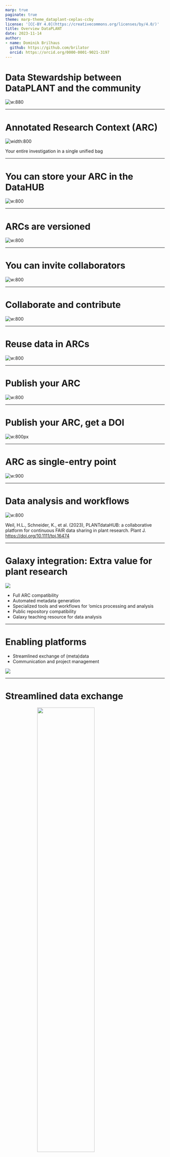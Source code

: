 ```yaml
---
marp: true
paginate: true
theme: marp-theme_dataplant-ceplas-ccby
license: '[CC-BY 4.0](https://creativecommons.org/licenses/by/4.0/)'
title: Overview DataPLANT
date: 2023-11-14
author:
- name: Dominik Brilhaus
  github: https://github.com/brilator
  orcid: https://orcid.org/0000-0001-9021-3197
---
```



# Data Stewardship between DataPLANT and the community <!-- fit -->

![w:880](./../../img/DataPLANT-collaborationCEPLAS.drawio.png)

---

# Annotated Research Context (ARC)

![width:800](./start-here/arc-bag.svg)

Your entire investigation in a single unified bag

---

# You can store your ARC in the DataHUB

![w:800](./../../img/DataPLANT_BigPicture_seq2.png)

---

# ARCs are versioned

![w:800](./../../img/DataPLANT_BigPicture_seq3.png)

---

# You can invite collaborators

![w:800](./../../img/DataPLANT_BigPicture_seq4.png)

---

# Collaborate and contribute

![w:800](./../../img/DataPLANT_BigPicture_seq5.png)

---

# Reuse data in ARCs

![w:800](./../../img/DataPLANT_BigPicture_seq6.png)

---

# Publish your ARC

![w:800](./../../img/DataPLANT_BigPicture_seq7.png)

---


# Publish your ARC, get a DOI

![w:800px](https://www.nfdi4plants.org/nfdi4plants.knowledgebase/docs/img/ARC_SeamlessPublication.svg)

---

# ARC as single-entry point

![w:900](./../../img/ARC-publication-outlets.drawio.png)

---

# Data analysis and workflows

![w:800](./../../img/tpj16474-fig-0005-m.jpg)

<span class="footer-reference"> Weil, H.L., Schneider, K., et al. (2023), PLANTdataHUB: a collaborative platform for continuous FAIR data sharing in plant research. Plant J. https://doi.org/10.1111/tpj.16474 </span>

---

# Galaxy integration: Extra value for plant research

<div class="two-columns">
<div>

![](./../../img/galaxy-integration.drawio.png)

</div>

<div>

- Full ARC compatibility
- Automated metadata generation
- Specialized tools and workflows for ‘omics processing and analysis
- Public repository compatibility
- Galaxy teaching resource for data analysis

</div>
</div>


---

# Enabling platforms


<div class="two-columns">
  <div>
  
  - Streamlined exchange of (meta)data
  - Communication and project management
  
  </div><div>
  
  ![](./../../img/ceplas-enablingPlatforms.drawio.png)
  
  </div>
</div>


---

# Streamlined data exchange

<img src="./../../img/enablingPlatform-FileShare.drawio.png" style="width:60%;display: block;margin-left: auto;margin-right: auto;">

---

# Meet your collaborators in an ARC

<img src="./../../img/enablingPlatform-Timeline.drawio.png" style="width:80%;display: block;margin-left: auto;margin-right: auto;">

---

# The ARC ecosystem

![w:850](./../../img/ARC-ecosystem-10.drawio.png)

---

# What does an ARC look like?

![width:950](./../../img/ARC_fillWithData_seq1.png)

---

# ARCs store experimental data

![width:950](./../../img/ARC_fillWithData_seq3.png)

---

# Computations can be run inside ARCs

![width:950](./../../img/ARC_fillWithData_seq5.png)

---

# ARCs come with comprehensive metadata

![width:950](./../../img/ARC_fillWithData_seq6.png)

---

# ARC builds on standards

<div class="two-columns">
  <div>
  
  ![w:500](./../../img/ARC_BuildsOnStandards3.png)
  
  </div>
  <div>
  
  - RO-Crate: standardized exchange
  - ISA: structured, machine-readable metadata
  - CWL: reproducible, re-usable data analysis
  - Git: version control
  
  </div>
</div>

<span class="footer-reference">https://isa-tools.org/ | https://www.commonwl.org/
https://www.researchobject.org/ro-crate/ | https://git-scm.com</span>
